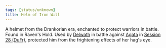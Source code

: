 ```yaml
---
tags: [status/unknown]
title: Helm of Iron Will
---
```



A helmet from the Drankorian era, enchanted to protect warriors in battle. Found in Raven's Hold. Used by [Delwath](<../../../../people/pcs/dunmar-fellowship/delwath.md>) in battle against [Agata](<../../../../people/fey/agata.md>) in [Session 28 (DuFr)](<../../session-notes/session-28-dufr.md>), protected him from the frightening effects of her hag's eye. 